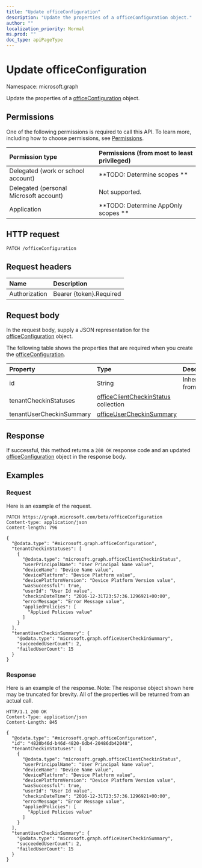 ```yaml
---
title: "Update officeConfiguration"
description: "Update the properties of a officeConfiguration object."
author: ""
localization_priority: Normal
ms.prod: ""
doc_type: apiPageType
---
```


# Update officeConfiguration

Namespace: microsoft.graph

Update the properties of a [officeConfiguration](../resources/officeconfiguration.md) object.

## Permissions
One of the following permissions is required to call this API. To learn more, including how to choose permissions, see [Permissions](/concepts/permissions-reference.md).

|Permission type|Permissions (from most to least privileged)|
|:---|:---|
|Delegated (work or school account)|**TODO: Determine scopes **|
|Delegated (personal Microsoft account)|Not supported.|
|Application|**TODO: Determine AppOnly scopes **|

## HTTP request
<!-- {
  "blockType": "ignored"
}
-->
``` http
PATCH /officeConfiguration
```

## Request headers
|Name|Description|
|:---|:---|
|Authorization|Bearer {token}.Required|

## Request body
In the request body, supply a JSON representation for the [officeConfiguration](../resources/officeconfiguration.md) object.

The following table shows the properties that are required when you create the [officeConfiguration](../resources/officeconfiguration.md).

|Property|Type|Description|
|:---|:---|:---|
|id|String| Inherited from [entity](../resources/entity.md)|
|tenantCheckinStatuses|[officeClientCheckinStatus](../resources/officeclientcheckinstatus.md) collection||
|tenantUserCheckinSummary|[officeUserCheckinSummary](../resources/officeusercheckinsummary.md)||



## Response
If successful, this method returns a `200 OK` response code and an updated [officeConfiguration](../resources/officeconfiguration.md) object in the response body.

## Examples

### Request
Here is an example of the request.
<!-- {
  "blockType": "request",
  "name": "update_officeconfiguration"
}
-->
``` http
PATCH https://graph.microsoft.com/beta/officeConfiguration
Content-type: application/json
Content-length: 796

{
  "@odata.type": "#microsoft.graph.officeConfiguration",
  "tenantCheckinStatuses": [
    {
      "@odata.type": "microsoft.graph.officeClientCheckinStatus",
      "userPrincipalName": "User Principal Name value",
      "deviceName": "Device Name value",
      "devicePlatform": "Device Platform value",
      "devicePlatformVersion": "Device Platform Version value",
      "wasSuccessful": true,
      "userId": "User Id value",
      "checkinDateTime": "2016-12-31T23:57:36.1296921+00:00",
      "errorMessage": "Error Message value",
      "appliedPolicies": [
        "Applied Policies value"
      ]
    }
  ],
  "tenantUserCheckinSummary": {
    "@odata.type": "microsoft.graph.officeUserCheckinSummary",
    "succeededUserCount": 2,
    "failedUserCount": 15
  }
}
```

### Response
Here is an example of the response. Note: The response object shown here may be truncated for brevity. All of the properties will be returned from an actual call.
<!-- {
  "blockType": "response",
  "truncated": true
}
-->
``` http
HTTP/1.1 200 OK
Content-Type: application/json
Content-Length: 845

{
  "@odata.type": "#microsoft.graph.officeConfiguration",
  "id": "4820b46d-b46d-4820-6db4-20486db42048",
  "tenantCheckinStatuses": [
    {
      "@odata.type": "microsoft.graph.officeClientCheckinStatus",
      "userPrincipalName": "User Principal Name value",
      "deviceName": "Device Name value",
      "devicePlatform": "Device Platform value",
      "devicePlatformVersion": "Device Platform Version value",
      "wasSuccessful": true,
      "userId": "User Id value",
      "checkinDateTime": "2016-12-31T23:57:36.1296921+00:00",
      "errorMessage": "Error Message value",
      "appliedPolicies": [
        "Applied Policies value"
      ]
    }
  ],
  "tenantUserCheckinSummary": {
    "@odata.type": "microsoft.graph.officeUserCheckinSummary",
    "succeededUserCount": 2,
    "failedUserCount": 15
  }
}
```

